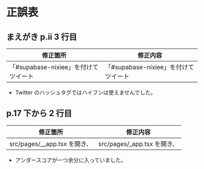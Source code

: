# 正誤表

## まえがき p.ii 3 行目

| 修正箇所                             | 修正内容                             |
| ------------------------------------ | ------------------------------------ |
| 「#supabase-nixiee」を付けてツイート | 「#supabase-nixiee」を付けてツイート |

- Twitter のハッシュタグではハイフンは使えませんでした。

## p.17 下から 2 行目

| 修正箇所                       | 修正内容                     |
| ------------------------------ | ---------------------------- |
| src/pages/\_\_app.tsx を開き、 | src/pages/\_app.tsx を開き、 |

- アンダースコアが一つ余分に入っていました。
